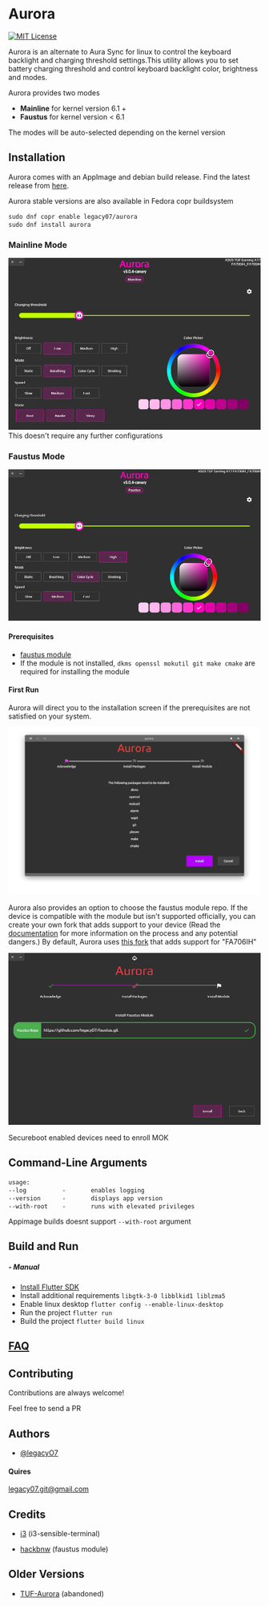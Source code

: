 
# Aurora
[![MIT License](https://img.shields.io/badge/License-MIT-green.svg)](https://choosealicense.com/licenses/mit/)


Aurora is an alternate to Aura Sync for linux to control the keyboard backlight and charging threshold settings.This utility allows you to set battery charging threshold and control keyboard backlight color, brightness and modes.


Aurora provides two modes

- **Mainline** for kernel version 6.1 +
- **Faustus** for kernel version < 6.1

The modes will be auto-selected depending on the kernel version



## Installation

Aurora comes with an AppImage and debian build release.
Find the latest release from [here](https://github.com/legacyO7/Aurora/releases).

Aurora stable versions are also available in Fedora copr buildsystem
```
sudo dnf copr enable legacy07/aurora
sudo dnf install aurora
```

### Mainline Mode

![App Screenshot](https://github.com/legacyO7/Aurora/blob/stable/assets/images/snaps/arscreen_mainline_1.png)
This doesn't require any further configurations

### Faustus Mode

![App Screenshot](https://github.com/legacyO7/Aurora/blob/stable/assets/images/snaps/arsrceen_1.png)

#### Prerequisites

- [faustus module](https://github.com/hackbnw/faustus)
- If the module is not installed, `dkms openssl mokutil git make cmake` are required for installing the module

#### First Run
Aurora will direct you to the installation screen if the prerequisites are not satisfied on your system.

![App Screenshot](https://github.com/legacyO7/Aurora/blob/stable/assets/images/snaps/arsrceen_2.png)

Aurora also provides an option to choose the faustus module repo. If the device is compatible with the module but isn't supported officially, you can create your own fork that adds support to your device
(Read the [documentation](https://github.com/hackbnw/faustus) for more information on the process and any potential dangers.)
By default, Aurora uses [this fork](https://github.com/legacyO7/faustus.git) that adds support for "FA706IH"

![App Screenshot](https://github.com/legacyO7/Aurora/blob/stable/assets/images/snaps/arsrceen_3.png)

Secureboot enabled devices need to enroll MOK


## Command-Line Arguments

```
usage: 
--log          -       enables logging
--version      -       displays app version
--with-root    -       runs with elevated privileges
```

Appimage builds doesnt support ``--with-root`` argument

## Build and Run

##### - Manual

- [Install Flutter SDK](https://docs.flutter.dev/get-started/install/linux)
- Install additional requirements
  `libgtk-3-0 libblkid1 liblzma5`
- Enable linux desktop
  `flutter config --enable-linux-desktop`
- Run the project
  `flutter run`
- Build the project
  `flutter build linux`


## [FAQ](./FAQ.md)


## Contributing

Contributions are always welcome!

Feel free to send a PR


## Authors

- [@legacyO7](https://www.github.com/legacyO7)

#### Quires
legacy07.git@gmail.com


## Credits

- [i3](https://github.com/i3) (i3-sensible-terminal)

- [hackbnw](https://github.com/hackbnw) (faustus module)

## Older Versions
- [TUF-Aurora](https://github.com/legacyO7/TUF-Aurora) (abandoned)

